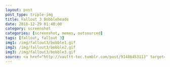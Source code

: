 ```yaml
---
layout: post
post_type: triple-img
title: Fallout 3 Bobbleheads
date: 2018-12-29 01:40:00
category: screenshot
categories: [screenshot, memes, outsourced]
tags: [fallout, fallout 3]
img1: /img/fallout3/bobble1.gif
img2: /img/fallout3/bobble2.gif
img3: /img/fallout3/bobble3.gif
source: <a href="http://vaultt-tec.tumblr.com/post/91486453113" target="_blank" rel="nofollow">Valutt-Tec</a>
---
```

